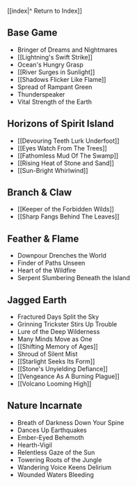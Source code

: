 
[[index|^ Return to Index]]

## Base Game
- Bringer of Dreams and Nightmares
- [[Lightning's Swift Strike]]
- Ocean's Hungry Grasp
- [[River Surges in Sunlight]]
- [[Shadows Flicker Like Flame]]
- Spread of Rampant Green
- Thunderspeaker
- Vital Strength of the Earth

## Horizons of Spirit Island
- [[Devouring Teeth Lurk Underfoot]]
- [[Eyes Watch From The Trees]]
- [[Fathomless Mud Of The Swamp]]
- [[Rising Heat of Stone and Sand]]
- [[Sun-Bright Whirlwind]]

## Branch & Claw
- [[Keeper of the Forbidden Wilds]]
- [[Sharp Fangs Behind The Leaves]]

## Feather & Flame
- Downpour Drenches the World
- Finder of Paths Unseen
- Heart of the Wildfire
- Serpent Slumbering Beneath the Island

## Jagged Earth
- Fractured Days Split the Sky
- Grinning Trickster Stirs Up Trouble
- Lure of the Deep Wilderness
- Many Minds Move as One
- [[Shifting Memory of Ages]]
- Shroud of Silent Mist
- [[Starlight Seeks Its Form]]
- [[Stone's Unyielding Defiance]]
- [[Vengeance As A Burning Plague]]
- [[Volcano Looming High]]

## Nature Incarnate
- Breath of Darkness Down Your Spine
- Dances Up Earthquakes
- Ember-Eyed Behemoth
- Hearth-Vigil
- Relentless Gaze of the Sun
- Towering Roots of the Jungle
- Wandering Voice Keens Delirium
- Wounded Waters Bleeding
